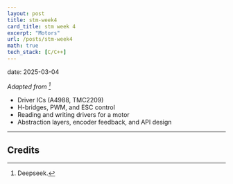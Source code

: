 ```yaml
---
layout: post
title: stm-week4
card_title: stm week 4
excerpt: "Motors"
url: /posts/stm-week4
math: true
tech_stack: [C/C++]
---
```


date: 2025-03-04

*Adapted from [^1]*

- Driver ICs (A4988, TMC2209)
- H-bridges, PWM, and ESC control
- Reading and writing drivers for a motor
- Abstraction layers, encoder feedback, and API design

---

## Credits

[^1]: Deepseek.
<!--Written by Jorge Porras (2025)-->